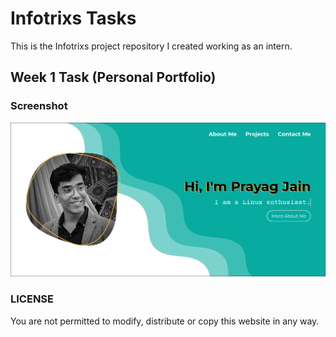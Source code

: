 # Infotrixs Tasks
This is the Infotrixs project repository I created working as an intern.  

## Week 1 Task (Personal Portfolio)
### Screenshot
<img src="https://raw.githubusercontent.com/Prayag2/infotrixs/main/week1-tasks/assets/ss.png">

### LICENSE
You are not permitted to modify, distribute or copy this website in any way.  
